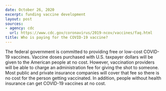 ```yaml
---
date: October 26, 2020
excerpt: funding vaccine development
layout: post
sources:
- agency: cdc
  url: https://www.cdc.gov/coronavirus/2019-ncov/vaccines/faq.html
title: Who is paying for the COVID-19 vaccine?
---
```


The federal government is committed to providing free or low-cost COVID-19 vaccines. Vaccine doses purchased with U.S. taxpayer dollars will be given to the American people at no cost. However, vaccination providers will be able to charge an administration fee for giving the shot to someone. Most public and private insurance companies will cover that fee so there is no cost for the person getting vaccinated. In addition, people without health insurance can get COVID-19 vaccines at no cost.